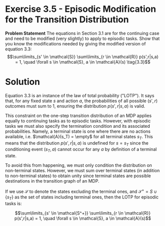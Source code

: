 # Exercise 3.5 - Episodic Modification for the Transition Distribution

**Problem Statement**
The equations in Section 3.1 are for the continuing case and need to be modified (very slightly) to apply to episodic tasks. Show that you know the modifications needed by giving the modified version of equation 3.3: 
$$\sum\limits_{s' \in \mathcal{S}} \sum\limits_{r \in \mathcal{R}} p(s',r|s,a) = 1, \quad \forall s \in \mathcal{S}, a \in \mathcal{A}(s) \tag{3.3}$$

# Solution

Equation 3.3 is an instance of the law of total probability ("LOTP"). It says that, for any fixed state $s$ and action $a$, the probabilities of all possible $(s', r)$ outcomes must sum to 1, ensuring the distribution $p(s',r | s,a)$ is valid. 

This constraint on the one-step transition distribution of an MDP applies equally to continuing tasks as to episodic tasks. However, with episodic tasks we must also specify the termination condition and its associated probabilities. Namely, a terminal state is one where there are no actions available, i.e. $\mathcal{A}(s_T) = \empty$ for all terminal states $s_T$. This means that the distribution $p(s',r|s,a)$ is undefined for $s = s_T$ since the conditioning event $(s_T, a)$ cannot occur for any $a$ by definition of a terminal state. 

To avoid this from happening, we must only condition the distribution on non-terminal states. However, we must sum over terminal states (in addition to non-terminal states) to obtain unity since terminal states are possible destinations in the transition graph of an MDP. 

If we use $\mathcal{S}$ to denote the states excluding the terminal ones, and $\mathcal{S^+} = S \cup \{s_T\}$ as the set of states including terminal ones, then the LOTP for episodic tasks is:

$$\sum\limits_{s' \in \mathcal{S^+}} \sum\limits_{r \in \mathcal{R}} p(s',r|s,a) = 1, \quad \forall s \in \mathcal{S}, a \in \mathcal{A}(s)$$